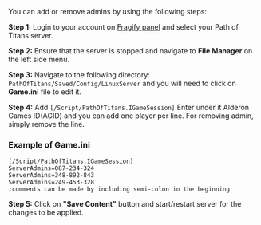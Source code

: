 You can add or remove admins by using the following steps:

**Step 1:** Login to your account on [Fragify panel](https://panel.fragify.net/) and select your Path of Titans server.

**Step 2:** Ensure that the server is stopped and navigate to **File Manager** on the left side menu. 

**Step 3:** Navigate to the following directory: `PathOfTitans/Saved/Config/LinuxServer` and you will need to click on **Game.ini** file to edit it.

**Step 4:** Add `[/Script/PathOfTitans.IGameSession]` Enter under it Alderon Games ID(AGID) and you can add one player per line. For removing admin, simply remove the line.
### Example of Game.ini
```
[/Script/PathOfTitans.IGameSession]
ServerAdmins=087-234-324
ServerAdmins=348-892-843
ServerAdmins=249-453-328
;comments can be made by including semi-colon in the beginning
```
**Step 5:** Click on **"Save Content"** button and start/restart server for the changes to be applied.
